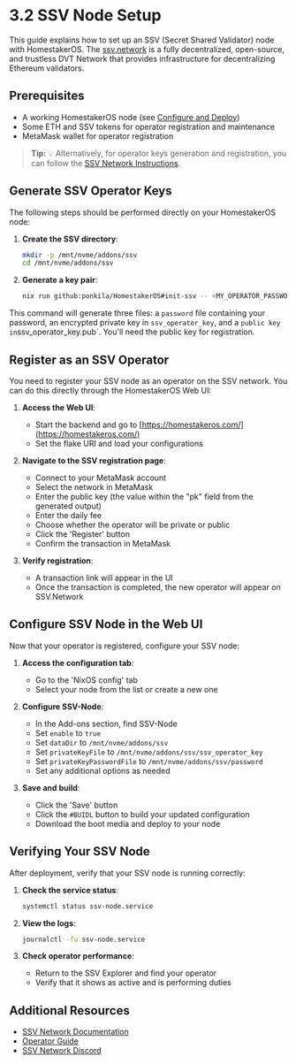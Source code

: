 # 3.2 SSV Node Setup

This guide explains how to set up an SSV (Secret Shared Validator) node with HomestakerOS.
The [ssv.network](https://ssv.network/overview/) is a fully decentralized, open-source, and trustless DVT Network that provides infrastructure for decentralizing Ethereum validators.

## Prerequisites

- A working HomestakerOS node (see [Configure and Deploy](2.2-configure_deploy.md))
- Some ETH and SSV tokens for operator registration and maintenance
- MetaMask wallet for operator registration

> **Tip:** 💡 Alternatively, for operator keys generation and registration, you can follow the [SSV Network Instructions](https://ssv-network.gitbook.io/guides/operator/registering-an-operator).

## Generate SSV Operator Keys

The following steps should be performed directly on your HomestakerOS node:

1. **Create the SSV directory**:

   ```bash
   mkdir -p /mnt/nvme/addons/ssv
   cd /mnt/nvme/addons/ssv
   ```

2. **Generate a key pair**:

   ```bash
   nix run github:ponkila/HomestakerOS#init-ssv -- <MY_OPERATOR_PASSWORD>
   ```

  This command will generate three files: a `password` file containing your password, an encrypted private key in `ssv_operator_key`, and a `public key in`ssv_operator_key.pub`. You'll need the public key for registration.

## Register as an SSV Operator

You need to register your SSV node as an operator on the SSV network.
You can do this directly through the HomestakerOS Web UI:

1. **Access the Web UI**:
   - Start the backend and go to [https://homestakeros.com/](https://homestakeros.com/)
   - Set the flake URI and load your configurations

2. **Navigate to the SSV registration page**:
   - Connect to your MetaMask account
   - Select the network in MetaMask
   - Enter the public key (the value within the "pk" field from the generated output)
   - Enter the daily fee
   - Choose whether the operator will be private or public
   - Click the 'Register' button
   - Confirm the transaction in MetaMask

3. **Verify registration**:
   - A transaction link will appear in the UI
   - Once the transaction is completed, the new operator will appear on SSV.Network

## Configure SSV Node in the Web UI

Now that your operator is registered, configure your SSV node:

1. **Access the configuration tab**:
   - Go to the 'NixOS config' tab
   - Select your node from the list or create a new one

2. **Configure SSV-Node**:
   - In the Add-ons section, find SSV-Node
   - Set `enable` to `true`
   - Set `dataDir` to `/mnt/nvme/addons/ssv`
   - Set `privateKeyFile` to `/mnt/nvme/addons/ssv/ssv_operator_key`
   - Set `privateKeyPasswordFile` to `/mnt/nvme/addons/ssv/password`
   - Set any additional options as needed

3. **Save and build**:
   - Click the 'Save' button
   - Click the `#BUIDL` button to build your updated configuration
   - Download the boot media and deploy to your node

## Verifying Your SSV Node

After deployment, verify that your SSV node is running correctly:

1. **Check the service status**:

   ```bash
   systemctl status ssv-node.service
   ```

2. **View the logs**:

   ```bash
   journalctl -fu ssv-node.service
   ```

3. **Check operator performance**:
   - Return to the SSV Explorer and find your operator
   - Verify that it shows as active and is performing duties

## Additional Resources

- [SSV Network Documentation](https://ssv.network/documentation/)
- [Operator Guide](https://ssv-network.gitbook.io/guides/operator)
- [SSV Network Discord](https://discord.gg/invite/ssvnetwork)
